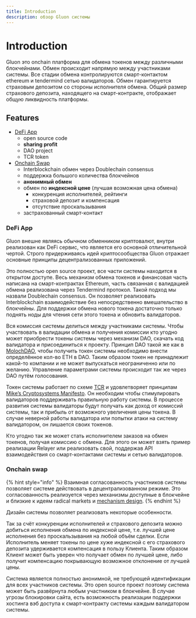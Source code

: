 ```yaml
---
title: Introduction
description: обзор Gluon системы
---
```


# Introduction

Gluon это onchain платформа для обмена токенов между различными блокчейнами. Обмен происходит напрямую между участниками системы. Все стадии обмена контролируются смарт-контактом ethereum и tendermind сетью валидаторов. Обмен гарантируется страховым депозитом со стороны исполнителя обмена. Общий размер страхового депозита, находящего на смарт-контракте, отображает общую ликвидность платформы.

## Features

* [DeFi App](./#defi-app)
  * open source code
  * **sharing profit**
  * DAO project
  * TCR token
* [Onchain Swap](./#onchain-swap)
  * Interblockchain обмен через Doublechain consensus
  * поддержка большого количества блокчейнов
  * **анонимный обмен**
  * обмен по **индексной цене** \(лучшая возможная цена обмена\)
    * конкуренция исполнителей, рейтинги
    * страховой депозит и компенсация
    * отсутствие проскальзывания
  * застрахованный смарт-контакт



### DeFi App

Gluon внешне являясь обычном обменником криптовалют, внутри реализован как DeFi сервис, что является его основной отличительной чертой. Строго придерживаясь идей криптосообщества Gluon отражает основные принципы децентрализованных приложений.

Это полностью open source проект, все части системы находится в открытом доступе. Весь механизм обмена токенов и финансовая часть написана на смарт-контрактах Ethereum, часть связанная с валидацией обмена реализована через Tendermind протокол. Такой подход мы назвали Doublechain consensus. Он позволяет реализовать Interblockchain взаимодействие без непосредственно вмешательство в блокчейны. Для поддержки обмена нового токена достаточно только поднять ноды для чтения сети этого токена и обновить валидаторов.

Вся комиссия системы делиться между участниками системы. Чтобы участвовать в валидации обмена и получения комиссии кто угодно может приобрести токены системы через механизм DAO, скачать код валидатора и присоединиться к проекту. Принцип DAO такой же как в [MolochDAO](https://molochdao.com/), чтобы получить токен системы необходимо внести определённое кол-во ETH в DAO. Таким образом токен не принадлежит какой-то компании и не может выпускаться неограниченно или по желанию. Управление параметрами системы происходит так же через DAO путём голосования.

Токен системы работает по схеме [TCR](https://hackernoon.com/token-curated-registry-tcr-design-patterns-4de6d18efa15) и удовлетворяет принципам [Mike’s Cryptosystems Manifesto](https://docs.google.com/document/d/1TcceAsBlAoFLWSQWYyhjmTsZCp0XqRhNdGMb6JbASxc/edit?usp=sharing). Он необходим чтобы стимулировать валидаторов поддерживать правильную работу системы. В процессе развития системы валидаторы будут получать как доход от комиссий системы, так и прибыль от возможного увеличения цены токена. В случае неверной работы валидатора или попытки атаки на систему валидатором, он лишается своих токенов.

Кто угодно так же может стать исполнителем заказов на обмен токенов, получая комиссию с обмена. Для этого он может взять пример реализации Relayer или реализовать свой, поддержав API взаимодействия со смарт-контактами системы и сетью валидаторов.

### Onchain swap

{% hint style="info" %}
Взаимная согласованность участников системы позволяет системе действовать в децентрализованном режиме. Это согласованность реализуется через механизмы доступные в блокчейне и близкие к идеям radical markets и [mechanism design](https://en.wikipedia.org/wiki/Mechanism_design).
{% endhint %}

Дизайн системы позволяет реализовать некоторые особенности. 

Так за счёт конкуренции исполнителей и страхового депозита можно добиться исполнения обмена по индексной цене, т.е. лучшей цене исполнения без проскальзывания на любой объём сделки. Если Исполнитель меняет токены по цене хуже индексной с его страхового депозита удерживается компенсация в пользу Клиента. Таким образом Клиент может быть уверен что получает обмен по лучшей цене, либо получит компенсацию покрывающую возможное отклонение от лучшей цены.

Система является полностью анонимной, не требующей идентификации для всех участников системы. Это open source проект поэтому система может быть развёрнута любым участником в блокчейне. В случае угрозы блокировки сайта, есть возможность реализации поддержки хостинга вэб доступа к смарт-контракту системы каждым валидатором системы.

  





